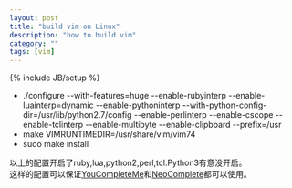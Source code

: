```yaml
---
layout: post
title: "build vim on Linux"
description: "how to build vim"
category: ""
tags: [vim]
---
```

{% include JB/setup %}

* ./configure --with-features=huge --enable-rubyinterp --enable-luainterp=dynamic --enable-pythoninterp --with-python-config-dir=/usr/lib/python2.7/config --enable-perlinterp --enable-cscope --enable-tclinterp --enable-multibyte --enable-clipboard --prefix=/usr
*  make VIMRUNTIMEDIR=/usr/share/vim/vim74
*  sudo make install

以上的配置开启了ruby,lua,python2,perl,tcl.Python3有意没开启。<br/>
这样的配置可以保证[YouCompleteMe](https://github.com/Valloric/YouCompleteMe)和[NeoComplete](https://github.com/shougo/neocomplete.vim)都可以使用。
